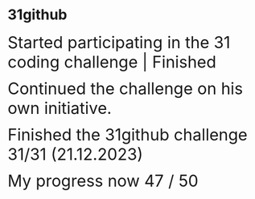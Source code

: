 # 31github

<span style="font-size: 2rem;"> Started participating in the 31 coding challenge | Finished</span>

<span style="font-size: 2rem;"> Continued the challenge on his own initiative.</span>

<span style="font-size: 2rem;">Finished the 31github challenge 31/31 (21.12.2023)</span>

<span style="font-size: 2rem;">My progress now 47 / 50</span>
